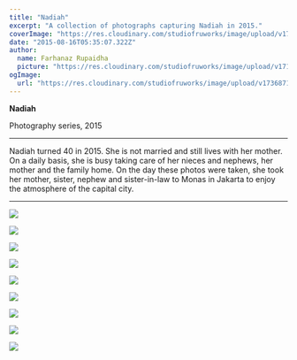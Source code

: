 ```yaml
---
title: "Nadiah"
excerpt: "A collection of photographs capturing Nadiah in 2015."
coverImage: "https://res.cloudinary.com/studiofruworks/image/upload/v1736871828/jackplan-user/woudbmylbtamdzstwyr4.jpg"
date: "2015-08-16T05:35:07.322Z"
author:
  name: Farhanaz Rupaidha
  picture: "https://res.cloudinary.com/studiofruworks/image/upload/v1710906392/jackplan-user/d1ujf9yyzknpepfn7bnc.png"
ogImage:
  url: "https://res.cloudinary.com/studiofruworks/image/upload/v1736871828/jackplan-user/woudbmylbtamdzstwyr4.jpg"
---
```

**Nadiah** 

Photography series, 2015

* * * * *

Nadiah turned 40 in 2015. She is not married and still lives with her mother. On a daily basis, she is busy taking care of her nieces and nephews, her mother and the family home. 
On the day these photos were taken, she took her mother, sister, nephew and sister-in-law to Monas in Jakarta to enjoy the atmosphere of the capital city.

* * * * *

![](https://res.cloudinary.com/studiofruworks/image/upload/v1736871824/jackplan-user/rh5c9wxib3uneimd7l8c.jpg)

![](https://res.cloudinary.com/studiofruworks/image/upload/v1736871822/jackplan-user/cqprj3vepqr6cxuupn1s.jpg)

![](https://res.cloudinary.com/studiofruworks/image/upload/v1736871828/jackplan-user/woudbmylbtamdzstwyr4.jpg)

![](https://res.cloudinary.com/studiofruworks/image/upload/v1736871835/jackplan-user/mnkpjqjrdjnwuyxrrnyk.jpg)

![](https://res.cloudinary.com/studiofruworks/image/upload/v1736871827/jackplan-user/spq27c0d4a4nrbehnghm.jpg)

![](https://res.cloudinary.com/studiofruworks/image/upload/v1736871824/jackplan-user/igp6vnyahliuewlwhqo5.jpg)

![](https://res.cloudinary.com/studiofruworks/image/upload/v1736871826/jackplan-user/mrot9gwnwertsjzrlooc.jpg)

![](https://res.cloudinary.com/studiofruworks/image/upload/v1736871830/jackplan-user/x39fqfxhbfohdcc77jfn.jpg)

![](https://res.cloudinary.com/studiofruworks/image/upload/v1736871828/jackplan-user/amwaugbq57mbnypwoxyq.jpg)
